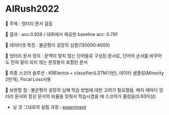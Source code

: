 # AIRush2022

🍓 주제 : 엉터리 문서 검출


🥕 결과 : acc:0.928 / 대회에서 제공한 baseline acc: 0.791


🍋 데이터셋 특징 : 불균형이 굉장히 심함(130000:4000)


🍈 엉터리 문서 정의 : 문맥이 맞지 않는 단어들로 구성된 문서로, 단어의 순서를 바꾸어도 전혀 말이 되지 않는 문장들이 포함된 문서


🥝 최종 스코어 솔루션 : KRElectra + classifier(LSTM기반), 데이터 샘플링(Minority 2만개), Focal Loss사용


🍇 보완할 점 : 불균형이 굉장히 심해 학습 방법에 대한 고려가 필요했음. 배치 때마다 엉터리 문서와 정상 문서의 비율을 맞춰서 학습시켰을 때 스코어가 올랐음(0.93이상)

- 날 것 그대로의 실험 과정 : [experiment](https://www.notion.so/experiment-7183846785c448b981780963f5fc528b)
